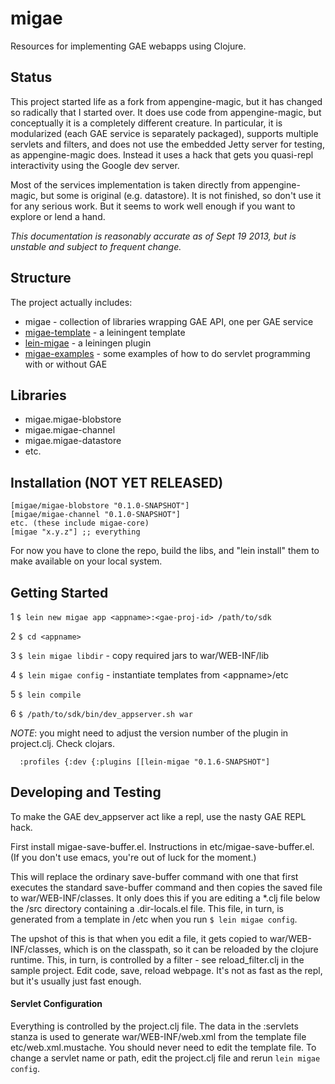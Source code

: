 # migae

Resources for implementing GAE webapps using Clojure.

## Status

This project started life as a fork from appengine-magic, but it has
changed so radically that I started over.  It does use code from
appengine-magic, but conceptually it is a completely different
creature.  In particular, it is modularized (each GAE service is
separately packaged), supports multiple servlets and filters, and
does not use the embedded Jetty server for testing, as appengine-magic
does.  Instead it uses a hack that gets you quasi-repl interactivity
using the Google dev server.

Most of the services implementation is taken directly from
appengine-magic, but some is original (e.g. datastore).  It is not
finished, so don't use it for any serious work.  But it seems to work
well enough if you want to explore or lend a hand.

_*This documentation is reasonably accurate as of Sept 19 2013, but is
unstable and subject to frequent change.*_

## Structure

The project actually includes:

 * migae - collection of libraries wrapping GAE API, one per GAE service
 * [migae-template](https://github.com/greynolds/migae-template) - a leiningent template
 * [lein-migae](https://github.com/greynolds/lein-migae) - a leiningen plugin
 * [migae-examples](https://github.com/greynolds/migae-examples) - some examples of how to do servlet programming with or without GAE

## Libraries

 * migae.migae-blobstore
 * migae.migae-channel
 * migae.migae-datastore
 * etc.

## Installation (NOT YET RELEASED)

    [migae/migae-blobstore "0.1.0-SNAPSHOT"]
    [migae/migae-channel "0.1.0-SNAPSHOT"]
    etc. (these include migae-core)
    [migae "x.y.z"] ;; everything

For now you have to clone the repo, build the libs, and "lein install"
them to make available on your local system.

## Getting Started

  1  `$ lein new migae app <appname>:<gae-proj-id> /path/to/sdk`

  2  `$ cd <appname>`

  3 `$ lein migae libdir`   - copy required jars to war/WEB-INF/lib

  4  `$ lein migae config`  - instantiate templates from \<appname\>/etc

  5 `$ lein compile`

  6 `$ /path/to/sdk/bin/dev_appserver.sh war`

_NOTE_: you might need to adjust the version number of the plugin in
project.clj.  Check clojars.

```
  :profiles {:dev {:plugins [[lein-migae "0.1.6-SNAPSHOT"]
```

## Developing and Testing

To make the GAE dev_appserver act like a repl, use the nasty GAE REPL
hack.

First install migae-save-buffer.el.  Instructions in
etc/migae-save-buffer.el.  (If you don't use emacs, you're out of luck
for the moment.)

This will replace the ordinary save-buffer command with one that first
executes the standard save-buffer command and then copies the saved
file to war/WEB-INF/classes.  It only does this if you are editing a
*.clj file below the <proj>/src directory containing a .dir-locals.el
file.  This file, in turn, is generated from a template in <proj>/etc
when you run `$ lein migae config`.

The upshot of this is that when you edit a file, it gets copied to
war/WEB-INF/classes, which is on the classpath, so it can be reloaded
by the clojure runtime.  This, in turn, is controlled by a filter -
see reload_filter.clj in the sample project.  Edit code, save, reload
webpage.  It's not as fast as the repl, but it's usually just fast
enough.

#### Servlet Configuration

Everything is controlled by the project.clj file.  The data in the
:servlets stanza is used to generate war/WEB-INF/web.xml from the
template file etc/web.xml.mustache.  You should never need to edit the
template file.  To change a servlet name or path, edit the project.clj
file and rerun `lein migae config`.
